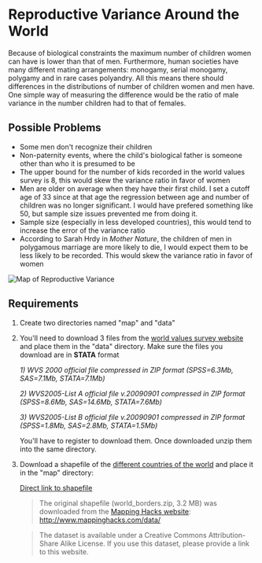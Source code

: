 Reproductive Variance Around the World
=======================================

Because of biological constraints the maximum number of children women can have is lower than that of men. Furthermore, human societies have many different mating arrangements: monogamy, serial monogamy, polygamy and in rare cases polyandry. All this means there should differences in the distributions of number of children women and men have. One simple way of measuring the difference would be the ratio of male variance in the number children had to that of females.


Possible Problems
-----------------

- Some men don't recognize their children
- Non-paternity events, where the child's biological father is someone other than who it is presumed to be
- The upper bound for the number of kids recorded in the world values survey is 8, this would skew the variance ratio in favor of women
- Men are older on average when they have their first child. I set a cutoff age of 33 since at that age the regression between age and number of children was no longer significant. I would have prefered something like 50, but sample size issues prevented me from doing it.
- Sample size (especially in less developed countries), this would tend to increase the error of the variance ratio
- According to Sarah Hrdy in _Mother Nature_, the children of men in polygamous marriage are more likely to die, I would expect them to be less likely to be recorded. This would skew the variance ratio in favor of women 

![Map of Reproductive Variance](http://imgur.com/HWt5M.png)

Requirements
---------------
1. Create two directories named "map" and "data"

2.  You'll need to download 3 files from the [world values survey website](http://www.wvsevsdb.com/wvs/WVSData.jsp?Idioma=I) and place them in the "data" directory. Make sure the files you download are in __STATA__ format

    _1) WVS 2000 official file compressed in ZIP format (SPSS=6.3Mb, SAS=7.1Mb, STATA=7.1Mb)_
  
    _2) WVS2005-List A official file v.20090901 compressed in ZIP format (SPSS=8.6Mb, SAS=14.6Mb, STATA=7.6Mb)_
  
    _3) WVS2005-List B official file v.20090901 compressed in ZIP format (SPSS=1.8Mb, SAS=2.8Mb, STATA=1.5Mb)_

    You'll have to register to download them. Once downloaded unzip them into the same directory.

3.  Download a shapefile of the [different countries of the world](http://thematicmapping.org/downloads/world_borders.php) and place it in the "map" directory: 

    [Direct link to shapefile](http://thematicmapping.org/downloads/TM_WORLD_BORDERS_SIMPL-0.3.zip)

    > The original shapefile (world_borders.zip, 3.2 MB) was downloaded from the [Mapping Hacks website](http://www.mappinghacks.com/data/): http://www.mappinghacks.com/data/

    > The dataset is available under a Creative Commons Attribution-Share Alike License. If you use this dataset, please provide a link to this website.



